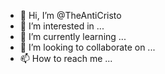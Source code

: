 - 👋 Hi, I’m @TheAntiCristo
- 👀 I’m interested in ...
- 🌱 I’m currently learning ...
- 💞️ I’m looking to collaborate on ...
- 📫 How to reach me ...

<!---
TheAntiCristo/TheAntiCristo is a ✨ special ✨ repository because its `README.md` (this file) appears on your GitHub profile.
You can click the Preview link to take a look at your changes.
--->
